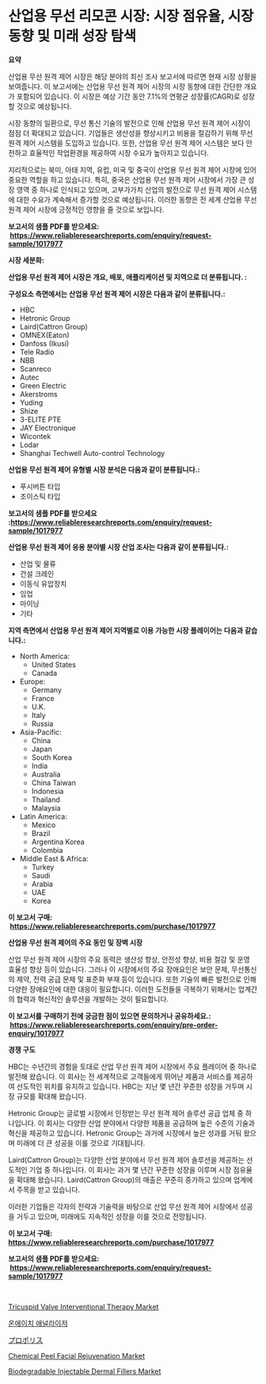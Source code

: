 <p><h1>산업용 무선 리모콘 시장: 시장 점유율, 시장 동향 및 미래 성장 탐색</h1></p><p><strong>요약</strong></p>
<p><p>산업용 무선 원격 제어 시장은 해당 분야의 최신 조사 보고서에 따르면 현재 시장 상황을 보여줍니다. 이 보고서에는 산업용 무선 원격 제어 시장의 시장 동향에 대한 간단한 개요가 포함되어 있습니다. 이 시장은 예상 기간 동안 7.1%의 연평균 성장률(CAGR)로 성장할 것으로 예상됩니다.</p><p>시장 동향의 일환으로, 무선 통신 기술의 발전으로 인해 산업용 무선 원격 제어 시장이 점점 더 확대되고 있습니다. 기업들은 생산성을 향상시키고 비용을 절감하기 위해 무선 원격 제어 시스템을 도입하고 있습니다. 또한, 산업용 무선 원격 제어 시스템은 보다 안전하고 효율적인 작업환경을 제공하여 시장 수요가 높아지고 있습니다.</p><p>지리적으로는 북미, 아태 지역, 유럽, 미국 및 중국이 산업용 무선 원격 제어 시장에 있어 중요한 역할을 하고 있습니다. 특히, 중국은 산업용 무선 원격 제어 시장에서 가장 큰 성장 영역 중 하나로 인식되고 있으며, 고부가가치 산업의 발전으로 무선 원격 제어 시스템에 대한 수요가 계속해서 증가할 것으로 예상됩니다. 이러한 동향은 전 세계 산업용 무선 원격 제어 시장에 긍정적인 영향을 줄 것으로 보입니다.</p></p>
<p><strong>보고서의 샘플 PDF를 받으세요: &nbsp;<a href="https://www.reliableresearchreports.com/enquiry/request-sample/1017977">https://www.reliableresearchreports.com/enquiry/request-sample/1017977</a></strong></p>
<p><strong>시장 세분화:</strong></p>
<p><strong> 산업용 무선 원격 제어 시장은 개요, 배포, 애플리케이션 및 지역으로 더 분류됩니다. :</strong></p>
<p><strong>구성요소 측면에서는 산업용 무선 원격 제어 시장은 다음과 같이 분류됩니다.:</strong></p>
<p><ul><li>HBC</li><li>Hetronic Group</li><li>Laird(Cattron Group)</li><li>OMNEX(Eaton)</li><li>Danfoss (Ikusi)</li><li>Tele Radio</li><li>NBB</li><li>Scanreco</li><li>Autec</li><li>Green Electric</li><li>Akerstroms</li><li>Yuding</li><li>Shize</li><li>3-ELITE PTE</li><li>JAY Electronique</li><li>Wicontek</li><li>Lodar</li><li>Shanghai Techwell Auto-control Technology</li></ul></p>
<p><strong> 산업용 무선 원격 제어 유형별 시장 분석은 다음과 같이 분류됩니다.:</strong></p>
<p><ul><li>푸시버튼 타입</li><li>조이스틱 타입</li></ul></p>
<p><strong>보고서의 샘플 PDF를 받으세요 :<a href="https://www.reliableresearchreports.com/enquiry/request-sample/1017977">https://www.reliableresearchreports.com/enquiry/request-sample/1017977</a></strong></p>
<p><strong> 산업용 무선 원격 제어 응용 분야별 시장 산업 조사는 다음과 같이 분류됩니다.:</strong></p>
<p><ul><li>산업 및 물류</li><li>건설 크레인</li><li>이동식 유압장치</li><li>임업</li><li>마이닝</li><li>기타</li></ul></p>
<p><strong>지역 측면에서 산업용 무선 원격 제어 지역별로 이용 가능한 시장 플레이어는 다음과 같습니다.:</strong></p>
<p><ul>
    <li>
        North America:
        <ul>
            <li>United States</li>
            <li>Canada</li>
        </ul>
    </li>
    <li>
        Europe:
        <ul>
            <li>Germany</li>
            <li>France</li>
            <li>U.K.</li>
            <li>Italy</li>
            <li>Russia</li>
        </ul>
    </li>
    <li>
        Asia-Pacific:
        <ul>
            <li>China</li>
            <li>Japan</li>
            <li>South Korea</li>
            <li>India</li>
            <li>Australia</li>
            <li>China Taiwan</li>
            <li>Indonesia</li>
            <li>Thailand</li>
            <li>Malaysia</li>
        </ul>
    </li>
    <li>
        Latin America:
        <ul>
            <li>Mexico</li>
            <li>Brazil</li>
            <li>Argentina Korea</li>
            <li>Colombia</li>
        </ul>
    </li>
    <li>
        Middle East & Africa:
        <ul>
            <li>Turkey</li>
            <li>Saudi</li>
            <li>Arabia</li>
            <li>UAE</li>
            <li>Korea</li>
        </ul>
    </li>
    </ul></p>
<p><strong>이 보고서 구매: &nbsp;<a href="https://www.reliableresearchreports.com/purchase/1017977">https://www.reliableresearchreports.com/purchase/1017977</a></strong></p>
<p><strong>산업용 무선 원격 제어의 주요 동인 및 장벽 시장</strong></p>
<p><p>산업 무선 원격 제어 시장의 주요 동력은 생산성 향상, 안전성 향상, 비용 절감 및 운영 효율성 향상 등이 있습니다. 그러나 이 시장에서의 주요 장애요인은 보안 문제, 무선통신의 제약, 전력 공급 문제 및 표준화 부재 등이 있습니다. 또한 기술의 빠른 발전으로 인해 다양한 장애요인에 대한 대응이 필요합니다. 이러한 도전들을 극복하기 위해서는 업계간의 협력과 혁신적인 솔루션을 개발하는 것이 필요합니다.</p></p>
<p><strong>이 보고서를 구매하기 전에 궁금한 점이 있으면 문의하거나 공유하세요.: &nbsp;<a href="https://www.reliableresearchreports.com/enquiry/pre-order-enquiry/1017977">https://www.reliableresearchreports.com/enquiry/pre-order-enquiry/1017977</a></strong></p>
<p><strong>경쟁 구도</strong></p>
<p><p>HBC는 수년간의 경험을 토대로 산업 무선 원격 제어 시장에서 주요 플레이어 중 하나로 발전해 왔습니다. 이 회사는 전 세계적으로 고객들에게 뛰어난 제품과 서비스를 제공하여 선도적인 위치를 유지하고 있습니다. HBC는 지난 몇 년간 꾸준한 성장을 거두며 시장 규모를 확대해 왔습니다.</p><p>Hetronic Group는 글로벌 시장에서 인정받는 무선 원격 제어 솔루션 공급 업체 중 하나입니다. 이 회사는 다양한 산업 분야에서 다양한 제품을 공급하며 높은 수준의 기술과 혁신을 제공하고 있습니다. Hetronic Group는 과거에 시장에서 높은 성과를 거둬 왔으며 미래에 더 큰 성공을 이룰 것으로 기대됩니다.</p><p>Laird(Cattron Group)는 다양한 산업 분야에서 무선 원격 제어 솔루션을 제공하는 선도적인 기업 중 하나입니다. 이 회사는 과거 몇 년간 꾸준한 성장을 이루며 시장 점유율을 확대해 왔습니다. Laird(Cattron Group)의 매출은 꾸준히 증가하고 있으며 업계에서 주목을 받고 있습니다.</p><p>이러한 기업들은 각자의 전략과 기술력을 바탕으로 산업 무선 원격 제어 시장에서 성공을 거두고 있으며, 미래에도 지속적인 성장을 이룰 것으로 전망됩니다.</p></p>
<p><strong>이 보고서 구매: &nbsp; <a href="https://www.reliableresearchreports.com/purchase/1017977">https://www.reliableresearchreports.com/purchase/1017977</a></strong></p>
<p><strong>보고서의 샘플 PDF를 받으세요: &nbsp;<a href="https://www.reliableresearchreports.com/enquiry/request-sample/1017977">https://www.reliableresearchreports.com/enquiry/request-sample/1017977</a></strong><strong></strong></p>
<p>&nbsp;</p>
<p><p><a href="https://view.publitas.com/reportprime-1/tricuspid-valve-interventional-therapy-market-size-share-trends-analysis-report-by-application-regional-outlook-competitive-strategies-and-segment-forecasts-2023-2030/">Tricuspid Valve Interventional Therapy Market</a></p><p><a href="https://github.com/fredrickeglers/Market-Research-Report-List-1/blob/main/5069228190219.md">온에이치 애널라이저</a></p><p><a href="https://github.com/hwbcz413288296/Market-Research-Report-List-1/blob/main/8458014190344.md">プロポリス</a></p><p><a href="https://summer-dogwood-3e9.notion.site/Chemical-Peel-Facial-Rejuvenation-Market-Size-Growing-and-Forecasted-for-period-from-2024-2031-and-fb5f8fccb37c4bb1bb5869e992f3232f">Chemical Peel Facial Rejuvenation Market</a></p><p><a href="https://forested-sushi-9b0.notion.site/Biodegradable-Injectable-Dermal-Fillers-Market-Offers-Provide-Insightful-Data-for-the-Time-Period-fr-e64f189a20d8431b86152cfb8ad78185">Biodegradable Injectable Dermal Fillers Market</a></p></p>